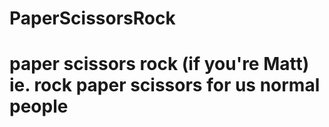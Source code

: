 # PaperScissorsRock
# paper scissors rock (if you're Matt) ie. rock paper scissors for us normal people
